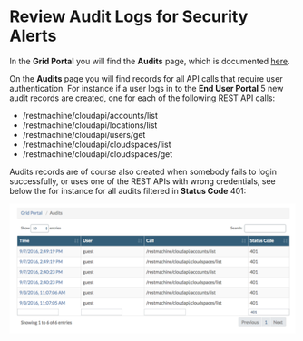 # Review Audit Logs for Security Alerts

In the **Grid Portal** you will find the **Audits** page, which is documented [here](../gridportal/audits.md).

On the **Audits** page you will find records for all API calls that require user authentication. For instance if a user logs in to the **End User Portal** 5 new audit records are created, one for each of the following REST API calls:

* /restmachine/cloudapi/accounts/list
* /restmachine/cloudapi/locations/list
* /restmachine/cloudapi/users/get
* /restmachine/cloudapi/cloudspaces/list
* /restmachine/cloudapi/cloudspaces/get

Audits records are of course also created when somebody fails to login successfully, or uses one of the REST APIs with wrong credentials, see below the for instance for all audits filtered in **Status Code** 401:

![](../../.gitbook/assets/401.png)

